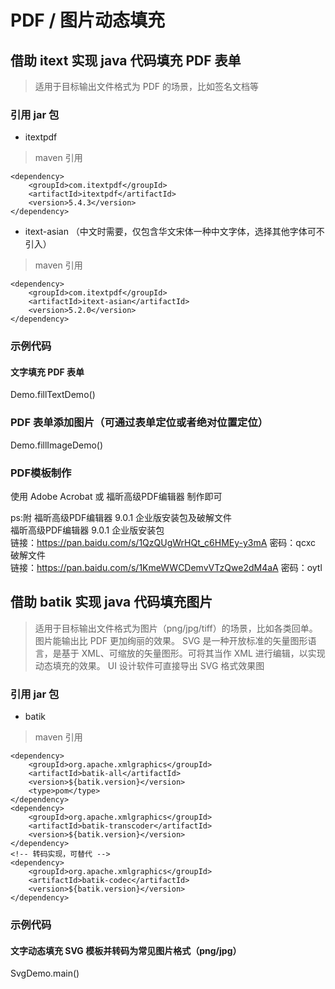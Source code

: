 # PDF / 图片动态填充
## 借助 itext 实现 java 代码填充 PDF 表单 
> 适用于目标输出文件格式为 PDF 的场景，比如签名文档等

### 引用 jar 包
- itextpdf
> maven 引用
```aidl
<dependency>
    <groupId>com.itextpdf</groupId>
    <artifactId>itextpdf</artifactId>
    <version>5.4.3</version>
</dependency>
```
- itext-asian （中文时需要，仅包含华文宋体一种中文字体，选择其他字体可不引入）
> maven 引用
```
<dependency>
    <groupId>com.itextpdf</groupId>
    <artifactId>itext-asian</artifactId>
    <version>5.2.0</version>
</dependency>
```
### 示例代码
#### 文字填充 PDF 表单
Demo.fillTextDemo()
### PDF 表单添加图片（可通过表单定位或者绝对位置定位）
Demo.fillImageDemo()

### PDF模板制作
使用 Adobe Acrobat 或 福昕高级PDF编辑器 制作即可

ps:附 福昕高级PDF编辑器 9.0.1 企业版安装包及破解文件       
福昕高级PDF编辑器 9.0.1 企业版安装包     
链接：https://pan.baidu.com/s/1QzQUgWrHQt_c6HMEy-y3mA 密码：qcxc      
破解文件        
链接：https://pan.baidu.com/s/1KmeWWCDemvVTzQwe2dM4aA 密码：oytl      

## 借助  batik 实现 java 代码填充图片
> 适用于目标输出文件格式为图片（png/jpg/tiff）的场景，比如各类回单。图片能输出比 PDF 更加绚丽的效果。
> SVG 是一种开放标准的矢量图形语言，是基于 XML、可缩放的矢量图形。可将其当作 XML 进行编辑，以实现动态填充的效果。
> UI 设计软件可直接导出 SVG 格式效果图 

### 引用 jar 包
- batik
> maven 引用
```
<dependency>
    <groupId>org.apache.xmlgraphics</groupId>
    <artifactId>batik-all</artifactId>
    <version>${batik.version}</version>
    <type>pom</type>
</dependency>
<dependency>
    <groupId>org.apache.xmlgraphics</groupId>
    <artifactId>batik-transcoder</artifactId>
    <version>${batik.version}</version>
</dependency>
<!-- 转码实现，可替代 -->
<dependency>
    <groupId>org.apache.xmlgraphics</groupId>
    <artifactId>batik-codec</artifactId>
    <version>${batik.version}</version>
</dependency>
```
### 示例代码
#### 文字动态填充 SVG 模板并转码为常见图片格式（png/jpg）
SvgDemo.main()
